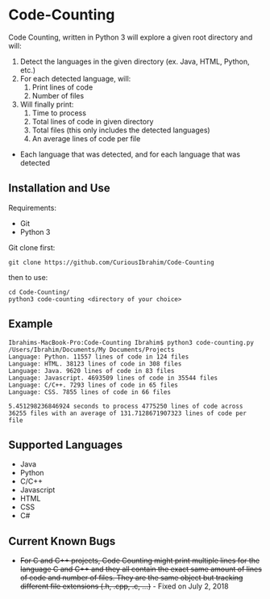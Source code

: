 # Code-Counting

Code Counting, written in Python 3 will explore a given root directory and will:
1. Detect the languages in the given directory (ex. Java, HTML, Python, etc.)
2. For each detected language, will:
    1. Print lines of code
    2. Number of files
3. Will finally print:
    1. Time to process
    2. Total lines of code in given directory
    3. Total files (this only includes the detected languages)
    4. An average lines of code per file 


* Each language that was detected, and for each language that was detected

## Installation and Use

Requirements:
* Git
* Python 3

Git clone first:
```buildoutcfg
git clone https://github.com/CuriousIbrahim/Code-Counting
```

then to use:
```buildoutcfg
cd Code-Counting/
python3 code-counting <directory of your choice>
```

## Example

```buildoutcfg
Ibrahims-MacBook-Pro:Code-Counting Ibrahim$ python3 code-counting.py /Users/Ibrahim/Documents/My Documents/Projects
Language: Python. 11557 lines of code in 124 files
Language: HTML. 38123 lines of code in 308 files
Language: Java. 9620 lines of code in 83 files
Language: Javascript. 4693509 lines of code in 35544 files
Language: C/C++. 7293 lines of code in 65 files
Language: CSS. 7855 lines of code in 66 files

5.451298236846924 seconds to process 4775250 lines of code across 36255 files with an average of 131.7128671907323 lines of code per file
```


## Supported Languages

- Java
- Python 
- C/C++
- Javascript
- HTML
- CSS
- C#

## Current Known Bugs

- ~~For C and C++ projects, Code Counting might print multiple lines for the language C and C++ and they all contain the 
exact same amount of lines of code and number of files. They are the same object but tracking different file 
extensions (.h, .cpp, .c, ...)~~ - Fixed on July 2, 2018
